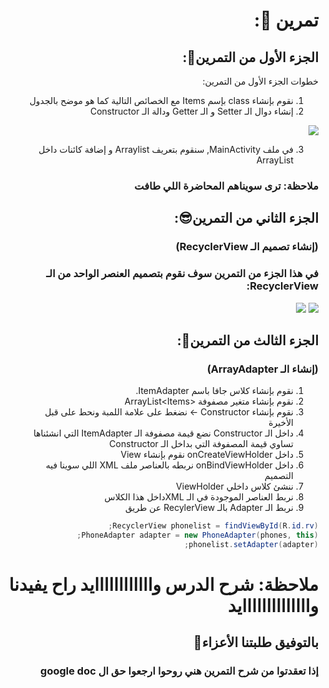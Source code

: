 <div dir="rtl">
  
  # تمرين 💪:
  ## الجزء الأول من التمرين💚:
  خطوات الجزء الأول من التمرين:
  1) نقوم بإنشاء class بإسم Items مع الخصائص التالية كما هو موضح بالجدول
  2) إنشاء دوال الـ Setter و الـ Getter ودالة الـ Constructor
  <img src="https://cdn.discordapp.com/attachments/740224779730157638/954374131351158784/unknown.png"/>
  
  3) في ملف MainActivity, سنقوم بتعريف Arraylist و إضافة كائنات داخل ArrayList
  
  ### ملاحظة: ترى سويناهم المحاضرة اللي طافت 
  
  ## الجزء الثاني من التمرين😎:
  ### (إنشاء تصميم الـ RecyclerView)
  ### في هذا الجزء من التمرين سوف نقوم بتصميم العنصر الواحد من الـ RecyclerView:
  <img src="https://cdn.discordapp.com/attachments/740224779730157638/954414689159348264/unknown.png"/>
  <img src="https://cdn.discordapp.com/attachments/740224779730157638/954414721447125083/unknown.png"/>
  
  ## الجزء الثالث من التمرين🤩:
  ### (إنشاء الـ ArrayAdapter)
  
  1) نقوم بإنشاء كلاس جافا باسم ItemAdapter.
  2) نقوم بإنشاء متغير مصفوفة <ArrayList<Items
  3) نقوم بإنشاء Constructor -> نضغط على علامة اللمبة ونحط على قبل الأخيرة
  4) داخل الـ Constructor نضع قيمة مصفوفة الـ ItemAdapter التي انشئناها تساوي قيمة المصفوفة التي بداخل الـ Constructor
  5) داخل onCreateViewHolder نقوم بإنشاء View
  6) داخل onBindViewHolder نربطه بالعناصر ملف XML اللي سوينا فيه التصميم
  7) ننشئ كلاس داخلي ViewHolder
  8) نربط العناصر الموجودة في الـ XMLداخل هذا الكلاس
  9) نربط الـ Adapter بالـ RecylerView عن طريق

  ```Java
  RecyclerView phonelist = findViewById(R.id.rv);
  PhoneAdapter adapter = new PhoneAdapter(phones, this);
  phonelist.setAdapter(adapter);

  ```
  
  # ملاحظة: شرح الدرس واااااااااااايد راح يفيدنا واااااااااااااايد
 
## بالتوفيق طلبتنا الأعزاء🤗
  
  
  ### إذا تعقدتوا من شرح التمرين هني روحوا ارجعوا حق ال google doc

  
